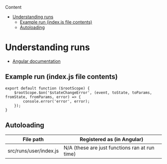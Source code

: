 <!-- START doctoc generated TOC please keep comment here to allow auto update -->
<!-- DON'T EDIT THIS SECTION, INSTEAD RE-RUN doctoc TO UPDATE -->
Content

- [Understanding runs](#understanding-runs)
  - [Example run (index.js file contents)](#example-run-indexjs-file-contents)
  - [Autoloading](#autoloading)

<!-- END doctoc generated TOC please keep comment here to allow auto update -->

# Understanding runs

* [Angular documentation](https://docs.angularjs.org/guide/module#run-blocks)

## Example run (index.js file contents)

```
export default function ($rootScope) {
    $rootScope.$on('$stateChangeError', (event, toState, toParams, fromState, fromParams, error) => {
        console.error('error', error);
    });
}
```

## Autoloading

|File path|Registered as (in Angular)|
|---|---|
|src/runs/user/index.js|N/A (these are just functions ran at run time)|

